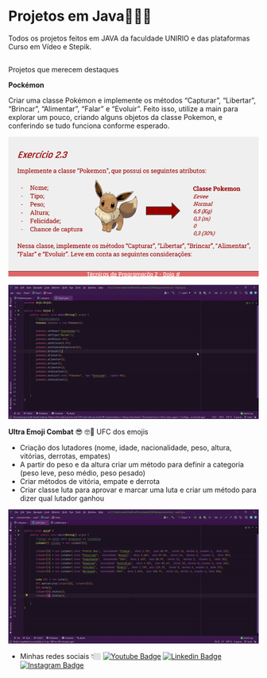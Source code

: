 # Projetos em Java👩🏻‍💻
Todos os projetos feitos em JAVA da faculdade UNIRIO e das plataformas Curso em Vídeo e Stepik.
##
Projetos que merecem destaques

**Pockémon**

Criar uma classe Pokémon e implemente os métodos “Capturar”, “Libertar”, “Brincar”, “Alimentar”, “Falar” e “Evoluir”. Feito isso, utilize a main para explorar um pouco, criando alguns objetos da classe
Pokemon, e conferindo se tudo funciona conforme esperado.
<p align="center">
  <img src="Dojo 2.pdf - Google Drive e mais 6 páginas - Pessoal — Microsoft​ Edge 02_09_2021 12_47_27.png">
</p>
<p align="center">
  <img src="ezgif.com-gif-maker.gif">
</p>
 
 **Ultra Emoji Combat** 😎 🤓🥊
UFC dos emojis

- Criação dos lutadores (nome, idade, nacionalidade, peso, altura, vitórias, derrotas, empates)
- A partir do peso e da altura criar um método para definir a categoria (peso leve, peso médio, peso pesado)
- Criar métodos de vitória, empate e derrota
- Criar classe luta para aprovar e marcar uma luta e criar um método para dizer qual lutador ganhou
<p align="center">
  <img src="ufc-emoji.gif">
</p>



- Minhas redes sociais 👇🏼
[![Youtube Badge](https://camo.githubusercontent.com/667efda90e6b9bc59de36690359e4f5c38c4205e5abf299bfe3f627c61cfb0d2/68747470733a2f2f696d672e736869656c64732e696f2f62616467652f2d596f75747562652d4646303030303f7374796c653d666c61742d737175617265266c6162656c436f6c6f723d464630303030266c6f676f3d796f7574756265266c6f676f436f6c6f723d7768697465266c696e6b3d68747470733a2f2f7777772e796f75747562652e636f6d2f6368616e6e656c2f554352684b4b36567249536e4957504a6a597842504b6e412f766964656f73)](https://www.youtube.com/channel/UCkcuKs-RNcZmZb0uncA5r3A) [![Linkedin Badge](https://camo.githubusercontent.com/a9d413435371b306fac2ff4d1dcfa85877d9deb93bb90ce7d8444b260d7a9922/68747470733a2f2f696d672e736869656c64732e696f2f62616467652f2d4c696e6b6564496e2d626c75653f7374796c653d666c61742d737175617265266c6f676f3d4c696e6b6564696e266c6f676f436f6c6f723d7768697465266c696e6b3d68747470733a2f2f7777772e6c696e6b6564696e2e636f6d2f696e2f697361646f72612d726f647269677565732d7374616e6761726c696e2d3438343032623134312f)](https://www.linkedin.com/in/marianamtd/)  [![Instagram Badge](https://camo.githubusercontent.com/995893e1a358c25b4713c038a26b475b1c2c29b3f1a154e8967ae1b790db5f61/68747470733a2f2f696d672e736869656c64732e696f2f62616467652f2d496e7374616772616d2d76696f6c65743f7374796c653d666c61742d737175617265266c6f676f3d496e7374616772616d266c6f676f436f6c6f723d7768697465266c696e6b3d68747470733a2f2f7777772e696e7374616772616d2e636f6d2f7061706f64656465762f)](https://www.instagram.com/sunriseticompany/) 

